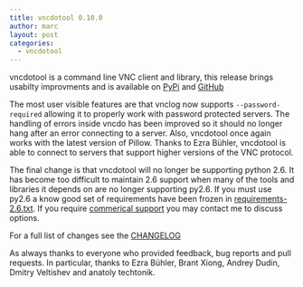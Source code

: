 ```yaml
---
title: vncdotool 0.10.0
author: marc
layout: post
categories:
  - vncdotool
---
```

vncdotool is a command line VNC client and library, this release brings usabilty improvments and is available on [PyPi](https://pypi.python.org/pypi/vncdotool) and [GitHub](https://github.com/sibson/vncdotool/releases/tag/v0.10.0)

The most user visible features are that vnclog now supports ```--password-required``` allowing it to properly work with password protected servers. The handling of errors inside vncdo has been improved so it should no longer hang after an error connecting to a server. Also, vncdotool once again works with the latest version of Pillow.  Thanks to Ezra Bühler, vncdotool is able to connect to servers that support higher versions of the VNC protocol.

The final change is that vncdotool will no longer be supporting python 2.6. It has become too difficult to maintain 2.6 support when many of the tools and libraries it depends on are no longer supporting py2.6. If you must use py2.6 a know good set of requirements have been frozen in [requirements-2.6.txt](https://github.com/sibson/vncdotool/blob/v0.10.0/requirements-2.6.txt). If you require
[commerical support](http://www.curiousefficiency.org/posts/2015/04/stop-supporting-python26.html) you may contact me to discuss options.

For a full list of changes see the [CHANGELOG](https://github.com/sibson/vncdotool/blob/master/CHANGELOG.rst)

As always thanks to everyone who provided feedback, bug reports and pull requests. In particular, thanks to Ezra Bühler, Brant Xiong, Andrey Dudin, Dmitry Veltishev and anatoly techtonik.
